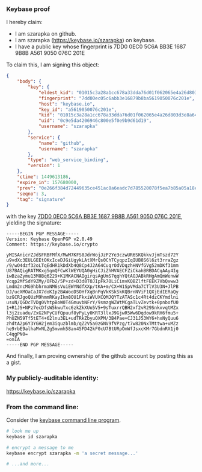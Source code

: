 ### Keybase proof

I hereby claim:

  * I am szarapka on github.
  * I am szarapka (https://keybase.io/szarapka) on keybase.
  * I have a public key whose fingerprint is 7DD0 0EC0 5C6A BB3E 1687  9B8B A561 9050 076C 201E

To claim this, I am signing this object:

```json
{
    "body": {
        "key": {
            "eldest_kid": "01015c3a28a1cc678a33dda76d01f062065e4a26d803d3e8a64f16c60a80d0a733740a",
            "fingerprint": "7dd00ec05c6abb3e16879b8ba5619050076c201e",
            "host": "keybase.io",
            "key_id": "a5619050076c201e",
            "kid": "01015c3a28a1cc678a33dda76d01f062065e4a26d803d3e8a64f16c60a80d0a733740a",
            "uid": "0c9e5da4206946c800e5f0e9b9d61d19",
            "username": "szarapka"
        },
        "service": {
            "name": "github",
            "username": "szarapka"
        },
        "type": "web_service_binding",
        "version": 1
    },
    "ctime": 1449613186,
    "expire_in": 157680000,
    "prev": "0e266f384d72449635ce451ac8a6eadc7d785520078f5ea7b85a05a18e20ae40",
    "seqno": 3,
    "tag": "signature"
}
```

with the key [7DD0 0EC0 5C6A BB3E 1687  9B8B A561 9050 076C 201E](https://keybase.io/szarapka), yielding the signature:

```
-----BEGIN PGP MESSAGE-----
Version: Keybase OpenPGP v2.0.49
Comment: https://keybase.io/crypto

yMISAnicrZJdSFRBFMfX/MwM7KFS0JdrWojJzP2Ye3czwUR6SKQkkvJjmTszd72Y
u9vdXc3EULGEEtOKxIceDJGiUgykLAtXMrQs0ChTCyqpzIqIUB8S6l6zt3rraZgz
/9/wO4dzf32oLTqEdHR1kDdXb4Q8Cp4J2A64CuqrOdVDqzhHNVfGVg52mDKf31mm
U87BAQigRATMKxgSgmQFCwKlWEYUQA0gHiCJiZhHVAECFZiCkahBRBDACqAAy4Ig
iwBzaZymu13M8Bq6229+K1MKACNAIgirqsAgUmS7qqhYQtAOJABkRHgAmQmWenwW
Ycqp2MfSdY9ZMy/OFb2/5P+zd+D3d8TOJIpFk7OLiCimvKQBZlftFEEK7VbQxww3
Lmdm2ncMG9hbhrmaNM6sVuiEWYNdfXXp/tKA+m/CX+W1SpVMda7CTlV3U3N+JlPB
DJ/ucXMOaCaJX7doKIp2BAWooDSOHfXqBnPqVkKSkSkKQBrnNViF1QXjEdIERaQy
bzGCRJgoQUzM9hmmRKayIkm8OU1FkxiWVUXCQMJQYTzATASc1c4Rt4dzCKYmdlni
usuN/QGDcTVDg0VhtpBoW0T4GmuvbNFrY/9smzgWZWtMCgaTLvZevtk+0pnbofU0
1+R1JS+NPz7ecDfsW5kwuTxc6zkZkXUo5V5+9sTuxrrQBH2xf2vR29SnkxvqtMZx
l3j2zuadu/ZxG2NPyCUfQpuuf8yPyLy0KRT3llxJ9GjwR5Ww6Dqdow9kRH6fmu5+
PhUZN59Tf5tET4+62lnu3EL+udTRkZbyuOXPM/3B4Pae+CJ31J53WY6+hxNyQuu6
zhdtA2p6Y3YGH2jem3iquzblmb/qZ2V5a0zGNV9fVPzg/t7w820NxTMttwa+vMZz
he9rbE9alhaMvNLZg5mvmh58an45FD42kF0cU7BtURpOmWfJsxcKMr7GbdnRX1j0
C4qgPN0=
=onIA
-----END PGP MESSAGE-----

```

And finally, I am proving ownership of the github account by posting this as a gist.

### My publicly-auditable identity:

https://keybase.io/szarapka

### From the command line:

Consider the [keybase command line program](https://keybase.io/docs/command_line).

```bash
# look me up
keybase id szarapka

# encrypt a message to me
keybase encrypt szarapka -m 'a secret message...'

# ...and more...
```
